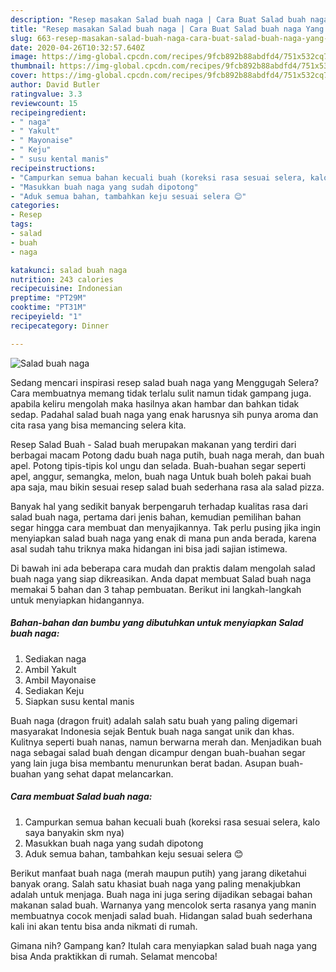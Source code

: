 ```yaml
---
description: "Resep masakan Salad buah naga | Cara Buat Salad buah naga Yang Bikin Ngiler"
title: "Resep masakan Salad buah naga | Cara Buat Salad buah naga Yang Bikin Ngiler"
slug: 663-resep-masakan-salad-buah-naga-cara-buat-salad-buah-naga-yang-bikin-ngiler
date: 2020-04-26T10:32:57.640Z
image: https://img-global.cpcdn.com/recipes/9fcb892b88abdfd4/751x532cq70/salad-buah-naga-foto-resep-utama.jpg
thumbnail: https://img-global.cpcdn.com/recipes/9fcb892b88abdfd4/751x532cq70/salad-buah-naga-foto-resep-utama.jpg
cover: https://img-global.cpcdn.com/recipes/9fcb892b88abdfd4/751x532cq70/salad-buah-naga-foto-resep-utama.jpg
author: David Butler
ratingvalue: 3.3
reviewcount: 15
recipeingredient:
- " naga"
- " Yakult"
- " Mayonaise"
- " Keju"
- " susu kental manis"
recipeinstructions:
- "Campurkan semua bahan kecuali buah (koreksi rasa sesuai selera, kalo saya banyakin skm nya)"
- "Masukkan buah naga yang sudah dipotong"
- "Aduk semua bahan, tambahkan keju sesuai selera 😊"
categories:
- Resep
tags:
- salad
- buah
- naga

katakunci: salad buah naga 
nutrition: 243 calories
recipecuisine: Indonesian
preptime: "PT29M"
cooktime: "PT31M"
recipeyield: "1"
recipecategory: Dinner

---
```



![Salad buah naga](https://img-global.cpcdn.com/recipes/9fcb892b88abdfd4/751x532cq70/salad-buah-naga-foto-resep-utama.jpg)

Sedang mencari inspirasi resep salad buah naga yang Menggugah Selera? Cara membuatnya memang tidak terlalu sulit namun tidak gampang juga. apabila keliru mengolah maka hasilnya akan hambar dan bahkan tidak sedap. Padahal salad buah naga yang enak harusnya sih punya aroma dan cita rasa yang bisa memancing selera kita.

Resep Salad Buah - Salad buah merupakan makanan yang terdiri dari berbagai macam Potong dadu buah naga putih, buah naga merah, dan buah apel. Potong tipis-tipis kol ungu dan selada. Buah-buahan segar seperti apel, anggur, semangka, melon, buah naga Untuk buah boleh pakai buah apa saja, mau bikin sesuai resep salad buah sederhana rasa ala salad pizza.

Banyak hal yang sedikit banyak berpengaruh terhadap kualitas rasa dari salad buah naga, pertama dari jenis bahan, kemudian pemilihan bahan segar hingga cara membuat dan menyajikannya. Tak perlu pusing jika ingin menyiapkan salad buah naga yang enak di mana pun anda berada, karena asal sudah tahu triknya maka hidangan ini bisa jadi sajian istimewa.


Di bawah ini ada beberapa cara mudah dan praktis dalam mengolah salad buah naga yang siap dikreasikan. Anda dapat membuat Salad buah naga memakai 5 bahan dan 3 tahap pembuatan. Berikut ini langkah-langkah untuk menyiapkan hidangannya.

<!--inarticleads1-->

##### Bahan-bahan dan bumbu yang dibutuhkan untuk menyiapkan Salad buah naga:

1. Sediakan  naga
1. Ambil  Yakult
1. Ambil  Mayonaise
1. Sediakan  Keju
1. Siapkan  susu kental manis


Buah naga (dragon fruit) adalah salah satu buah yang paling digemari masyarakat Indonesia sejak Bentuk buah naga sangat unik dan khas. Kulitnya seperti buah nanas, namun berwarna merah dan. Menjadikan buah naga sebagai salad buah dengan dicampur dengan buah-buahan segar yang lain juga bisa membantu menurunkan berat badan. Asupan buah-buahan yang sehat dapat melancarkan. 

<!--inarticleads2-->

##### Cara membuat Salad buah naga:

1. Campurkan semua bahan kecuali buah (koreksi rasa sesuai selera, kalo saya banyakin skm nya)
1. Masukkan buah naga yang sudah dipotong
1. Aduk semua bahan, tambahkan keju sesuai selera 😊


Berikut manfaat buah naga (merah maupun putih) yang jarang diketahui banyak orang. Salah satu khasiat buah naga yang paling menakjubkan adalah untuk menjaga. Buah naga ini juga sering dijadikan sebagai bahan makanan salad buah. Warnanya yang mencolok serta rasanya yang manin membuatnya cocok menjadi salad buah. Hidangan salad buah sederhana kali ini akan tentu bisa anda nikmati di rumah. 

Gimana nih? Gampang kan? Itulah cara menyiapkan salad buah naga yang bisa Anda praktikkan di rumah. Selamat mencoba!
